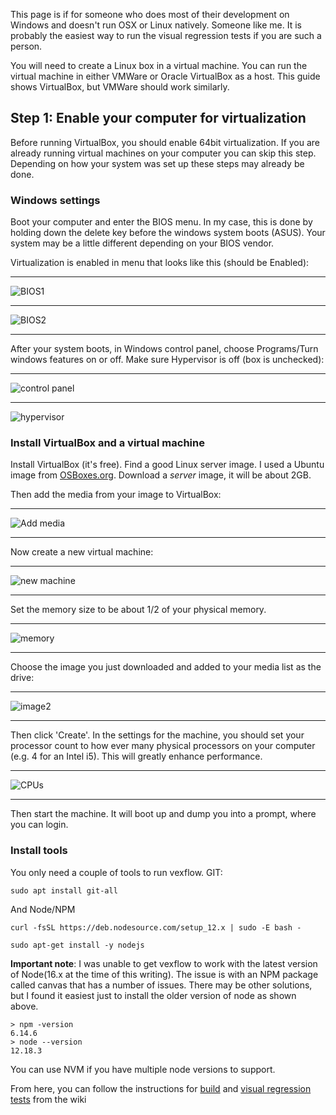 This page is if for someone who does most of their development on Windows and doesn't run OSX or Linux natively.  Someone like me.  It is probably the easiest way to run the visual regression tests if you are such a person.

You will need to create a Linux box in a virtual machine.  You can run the virtual machine in either VMWare or Oracle VirtualBox as a host.  This guide shows VirtualBox, but VMWare should work similarly.

## Step 1: Enable your computer for virtualization
Before running VirtualBox, you should enable 64bit virtualization.  If you are already running virtual machines on your computer you can skip this step.  Depending on how your system was set up these steps may already be done.

### Windows settings
Boot your computer and enter the BIOS menu.  In my case, this is done by holding down the delete key before the windows system boots (ASUS).  Your system may be a little different depending on your BIOS vendor.

Virtualization is enabled in menu that looks like this (should be Enabled):

***
![BIOS1](https://imgur.com/I9wJiWq.png)
***
![BIOS2](https://imgur.com/s2QgVuT.png)
***

After your system boots, in Windows control panel, choose Programs/Turn windows features on or off.  Make sure Hypervisor is off (box is unchecked):

***
![control panel](https://imgur.com/d1ceyEG.png)
***
![hypervisor](https://imgur.com/mlAQUKk.png)

### Install VirtualBox and a virtual machine
Install VirtualBox (it's free).  Find a good Linux server image.  I used a Ubuntu image from [OSBoxes.org](https://www.osboxes.org/ubuntu/).  Download a _server_ image, it will be about 2GB.

Then add the media from your image to VirtualBox:
***
![Add media](https://imgur.com/5AKNVP9.png)
***

Now create a new virtual machine:
***
![new machine](https://imgur.com/spTjBBB.png)
***

Set the memory size to be about 1/2 of your physical memory.
***
![memory](https://imgur.com/QRDXsAY.png)
***

Choose the image you just downloaded and added to your media list as the drive:
***
![image2](https://imgur.com/QFl6NEF.png)
***

Then click 'Create'.  In the settings for the machine, you should set your processor count to how ever many physical processors on your computer (e.g. 4 for an Intel i5).  This will greatly enhance performance.
***
![CPUs](https://imgur.com/o5xhXqv.png)
***

Then start the machine.  It will boot up and dump you into a prompt, where you can login.

### Install tools
You only need a couple of tools to run vexflow. GIT:

`sudo apt install git-all`

And Node/NPM

`curl -fsSL https://deb.nodesource.com/setup_12.x | sudo -E bash -`

`sudo apt-get install -y nodejs`

**Important note**:  I was unable to get vexflow to work with the latest version of Node(16.x at the time of this writing).  The issue is with an NPM package called canvas that has a number of issues.  There may be other solutions, but I found it easiest just to install the older version of node as shown above.

```
> npm -version
6.14.6
> node --version
12.18.3
```

You can use NVM if you have multiple node versions to support.

From here, you can follow the instructions for  [build](https://github.com/0xfe/vexflow/wiki/Build%2C-Test%2C-Release) and [visual regression tests](https://github.com/0xfe/vexflow/wiki/Visual-Regression-Tests) from the wiki

